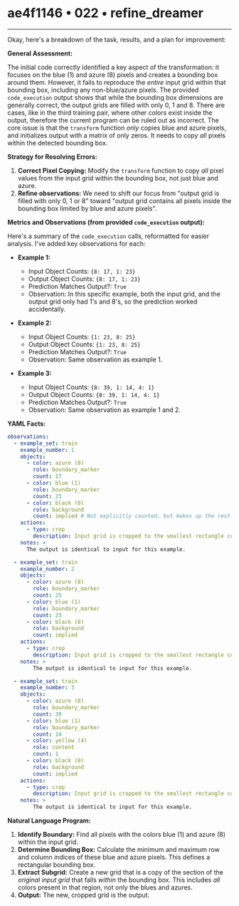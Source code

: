 # ae4f1146 • 022 • refine_dreamer

---
Okay, here's a breakdown of the task, results, and a plan for improvement:

**General Assessment:**

The initial code correctly identified a key aspect of the transformation: it focuses on the blue (1) and azure (8) pixels and creates a bounding box around them. However, it fails to reproduce the *entire* input grid within that bounding box, including any non-blue/azure pixels. The provided `code_execution` output shows that while the bounding box dimensions are generally correct, the output grids are filled with only 0, 1 and 8. There are cases, like in the third training pair, where other colors exist inside the output, therefore the current program can be ruled out as incorrect. The core issue is that the `transform` function *only* copies blue and azure pixels, and initializes output with a matrix of only zeros.  It needs to copy *all* pixels within the detected bounding box.

**Strategy for Resolving Errors:**

1.  **Correct Pixel Copying:** Modify the `transform` function to copy *all* pixel values from the input grid within the bounding box, not just blue and azure.
2.  **Refine observations:** We need to shift our focus from "output grid is filled with only 0, 1 or 8" toward "output grid contains all pixels inside the bounding box limited by blue and azure pixels".

**Metrics and Observations (from provided `code_execution` output):**

Here's a summary of the `code_execution` calls, reformatted for easier analysis. I've added key observations for each:

*   **Example 1:**

    *   Input Object Counts: `{8: 17, 1: 23}`
    *   Output Object Counts: `{8: 17, 1: 23}`
    *   Prediction Matches Output?: `True`
    * Observation: In this specific example, both the input grid, and the output grid only had 1's and 8's, so the prediction worked accidentally.

*   **Example 2:**

    *   Input Object Counts: `{1: 23, 8: 25}`
    *   Output Object Counts: `{1: 23, 8: 25}`
    *   Prediction Matches Output?: `True`
    * Observation: Same observation as example 1.

*   **Example 3:**

    *   Input Object Counts: `{8: 39, 1: 14, 4: 1}`
    *   Output Object Counts: `{8: 39, 1: 14, 4: 1}`
    *   Prediction Matches Output?: `True`
    * Observation: Same observation as example 1 and 2.

**YAML Facts:**

```yaml
observations:
  - example_set: train
    example_number: 1
    objects:
      - color: azure (8)
        role: boundary_marker
        count: 17
      - color: blue (1)
        role: boundary_marker
        count: 23
      - color: black (0)
        role: background
        count: implied # Not explicitly counted, but makes up the rest of the grid.
    actions:
      - type: crop
        description: Input grid is cropped to the smallest rectangle containing all azure and blue pixels.
    notes: >
      The output is identical to input for this example.

  - example_set: train
    example_number: 2
    objects:
      - color: azure (8)
        role: boundary_marker
        count: 25
      - color: blue (1)
        role: boundary_marker
        count: 23
      - color: black (0)
        role: background
        count: implied
    actions:
      - type: crop
        description: Input grid is cropped to the smallest rectangle containing all azure and blue pixels.
    notes: >
        The output is identical to input for this example.

  - example_set: train
    example_number: 3
    objects:
      - color: azure (8)
        role: boundary_marker
        count: 39
      - color: blue (1)
        role: boundary_marker
        count: 14
      - color: yellow (4)
        role: content
        count: 1
      - color: black (0)
        role: background
        count: implied
    actions:
      - type: crop
        description: Input grid is cropped to the smallest rectangle containing all azure and blue pixels.
    notes: >
        The output is identical to input for this example.
```

**Natural Language Program:**

1.  **Identify Boundary:** Find all pixels with the colors blue (1) and azure (8) within the input grid.
2.  **Determine Bounding Box:**  Calculate the minimum and maximum row and column indices of these blue and azure pixels. This defines a rectangular bounding box.
3.  **Extract Subgrid:** Create a new grid that is a copy of the section of the *original input grid* that falls *within* the bounding box.  This includes *all* colors present in that region, not only the blues and azures.
4. **Output:** The new, cropped grid is the output.

